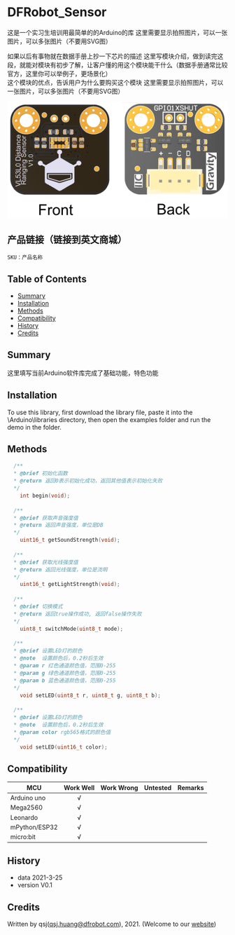 # DFRobot_Sensor
这是一个实习生培训用最简单的的Arduino的库
这里需要显示拍照图片，可以一张图片，可以多张图片（不要用SVG图）

如果以后有事物就在数据手册上抄一下芯片的描述
这里写模块介绍，做到读完这段，就能对模块有初步了解，让客户懂的用这个模块能干什么（数据手册通常比较官方，这里你可以举例子，更场景化）<br>
这个模块的优点，告诉用户为什么要购买这个模块
这里需要显示拍照图片，可以一张图片，可以多张图片（不要用SVG图）

![正反面svg效果图](https://github.com/ouki-wang/DFRobot_Sensor/raw/master/resources/images/SEN0245svg1.png)


## 产品链接（链接到英文商城）
    SKU：产品名称
    
## Table of Contents

* [Summary](#summary)
* [Installation](#installation)
* [Methods](#methods)
* [Compatibility](#compatibility)
* [History](#history)
* [Credits](#credits)

## Summary

这里填写当前Arduino软件库完成了基础功能，特色功能

## Installation

To use this library, first download the library file, paste it into the \Arduino\libraries directory, then open the examples folder and run the demo in the folder.

## Methods

```C++
  /**
  * @brief 初始化函数
  * @return 返回0表示初始化成功，返回其他值表示初始化失败
  */
	int begin(void);
  
  /**
  * @brief 获取声音强度值
  * @return 返回声音强度，单位是DB
  */
	uint16_t getSoundStrength(void);
  
  /**
  * @brief 获取光线强度值
  * @return 返回光线强度，单位是流明
  */
	uint16_t getLightStrength(void);
  
  /**
  * @brief 切换模式
  * @return 返回true操作成功, 返回false操作失败
  */
	uint8_t switchMode(uint8_t mode);
  
  /**
  * @brief 设置LED灯的颜色
  * @note  设置颜色后，0.2秒后生效
  * @param r 红色通道颜色值，范围0-255
  * @param g 绿色通道颜色值，范围0-255
  * @param b 蓝色通道颜色值，范围0-255
  */
	void setLED(uint8_t r, uint8_t g, uint8_t b);
  
  /**
  * @brief 设置LED灯的颜色
  * @note  设置颜色后，0.2秒后生效
  * @param color rgb565格式的颜色值
  */
	void setLED(uint16_t color);
```

## Compatibility

MCU                | Work Well    | Work Wrong   | Untested    | Remarks
------------------ | :----------: | :----------: | :---------: | -----
Arduino uno        |      √       |              |             | 
Mega2560        |      √       |              |             | 
Leonardo        |      √       |              |             | 
mPython/ESP32        |      √       |              |             | 
micro:bit        |      √       |              |             | 


## History

- data 2021-3-25
- version V0.1


## Credits

Written by qsj(qsj.huang@dfrobot.com), 2021. (Welcome to our [website](https://www.dfrobot.com/))





